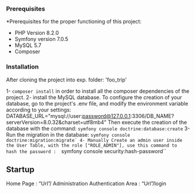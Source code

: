 ### Prerequisites

*Prerequisites for the proper functioning of this project:
- PHP Version 8.2.0
- Symfony version 7.0.5
- MySQL 5.7
- Composer

### Installation

After cloning the project into exp. folder: 'foo_trip'

1- ``composer install`` in order to install all the composer dependencies of the project.
2- install the MySQL database.
    To configure the creation of your database, go to the project's .env file, and modify the environment variable according to your settings:  
     DATABASE_URL="mysql://user:password@127.0.0.1:3306/DB_NAME?serverVersion=8.0.32&charset=utf8mb4"
    Then execute the creation of the database with the command:
      ``symfony console doctrine:database:create``
3- Run the migration in the database: ``symfony console doctrine:migration:migrate`
4- Manually Create an admin user inside the User Table, with the role ["ROLE_ADMIN"], use this command to   hash the password :  ``symfony console security:hash-password``

## Startup

Home Page : “Url”/
Administration Authentication Area : “Url”/login
    